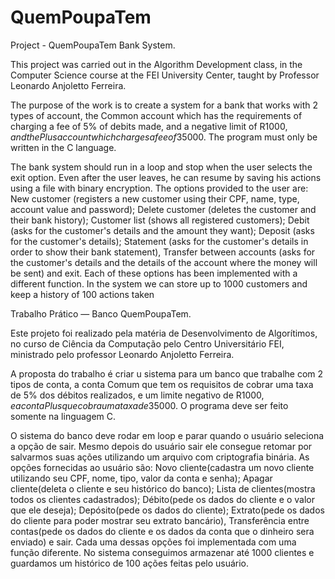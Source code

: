 # QuemPoupaTem
Project - QuemPoupaTem Bank System.

This project was carried out in the Algorithm Development class, in the Computer Science course at the FEI University Center, taught by Professor Leonardo Anjoletto Ferreira.

The purpose of the work is to create a system for a bank that works with 2 types of account, the Common account which has the requirements of charging a fee of 5% of debits made, and a negative limit of R$1000, and the Plus account which charges a fee of 3% of debits and allows a negative balance of R$5000. The program must only be written in the C language.

The bank system should run in a loop and stop when the user selects the exit option. Even after the user leaves, he can resume by saving his actions using a file with binary encryption. 
The options provided to the user are: New customer (registers a new customer using their CPF, name, type, account value and password); Delete customer (deletes the customer and their bank history); Customer list (shows all registered customers); Debit (asks for the customer's details and the amount they want); Deposit (asks for the customer's details); Statement (asks for the customer's details in order to show their bank statement), Transfer between accounts (asks for the customer's details and the details of the account where the money will be sent) and exit. Each of these options has been implemented with a different function.
In the system we can store up to 1000 customers and keep a history of 100 actions taken

Trabalho Prático — Banco QuemPoupaTem.

Este projeto foi realizado pela matéria de Desenvolvimento de Algorítimos, no curso de Ciência da Computação pelo Centro Universitário FEI, ministrado pelo professor Leonardo Anjoletto Ferreira.

A proposta do trabalho é criar u sistema para um banco que trabalhe com 2 tipos de conta, a conta Comum que tem os requisitos de cobrar uma taxa de 5% dos débitos realizados, e um limite negativo de R$1000, e a conta Plus que cobra uma taxa de 3% dos débitos e permite um saldo negativo de R$5000. O programa deve ser feito somente na linguagem C.

O sistema do banco deve rodar em loop e parar quando o usuário seleciona a opção de sair. Mesmo depois do usuário sair ele consegue retomar por salvarmos suas ações utilizando um arquivo com criptografia binária. 
As opções fornecidas ao usuário são: Novo cliente(cadastra um novo cliente utilizando seu CPF, nome, tipo, valor da conta e senha); Apagar cliente(deleta o cliente e seu histórico do banco); Lista de clientes(mostra todos os clientes cadastrados); Débito(pede os dados do cliente e o valor que ele deseja); Depósito(pede os dados do cliente); Extrato(pede os dados do cliente para poder mostrar seu extrato bancário), Transferência entre contas(pede os dados do cliente e os dados da conta que o dinheiro sera enviado) e sair. Cada uma dessas opções foi implementada com uma função diferente.
No sistema conseguimos armazenar até 1000 clientes e guardamos um histórico de 100 ações feitas pelo usuário.
